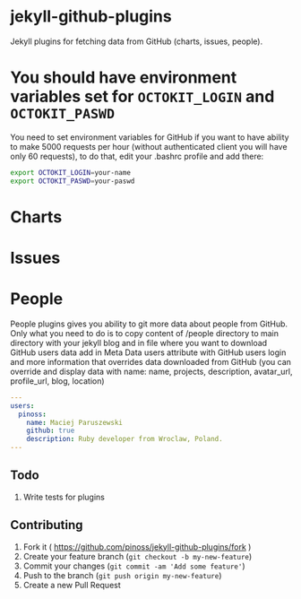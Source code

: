 jekyll-github-plugins
=====================

Jekyll plugins for fetching data from GitHub (charts, issues, people).

# You should have environment variables set for `OCTOKIT_LOGIN` and `OCTOKIT_PASWD`

You need to set environment variables for GitHub if you want to have ability to make 5000 requests per hour (without authenticated client you will have only 60 requests), to do that, edit your .bashrc profile and add there:

```bash
export OCTOKIT_LOGIN=your-name
export OCTOKIT_PASWD=your-paswd
```

# Charts

# Issues

# People

People plugins gives you ability to git more data about people from GitHub. Only what you need to do is to copy content of /people directory to main directory with your jekyll blog and in file where you want to download GitHub users data add in Meta Data users attribute with GitHub users login and more information that overrides data downloaded from GitHub (you can override and display data with name: name, projects, description, avatar\_url, profile\_url, blog, location)

```yaml
---
users:
  pinoss:
    name: Maciej Paruszewski
    github: true
    description: Ruby developer from Wroclaw, Poland.
---
```
   
   
## Todo

1. Write tests for plugins

## Contributing

1. Fork it ( https://github.com/pinoss/jekyll-github-plugins/fork )
2. Create your feature branch (`git checkout -b my-new-feature`)
3. Commit your changes (`git commit -am 'Add some feature'`)
4. Push to the branch (`git push origin my-new-feature`)
5. Create a new Pull Request
